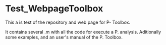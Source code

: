 # Test_WebpageToolbox
This a is  test of the repository and web page for P- Toolbox.

It contains several .m with all the code for execute a P. analysis.
Aditionally some examples, and an user's manual of the P. Toolbox.

